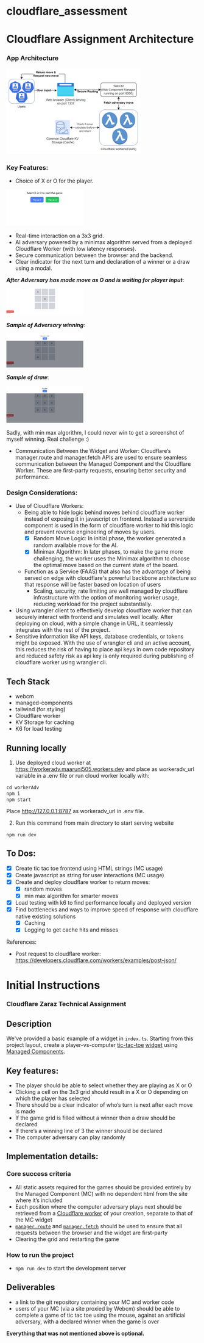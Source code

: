 # cloudflare_assessment

# Cloudflare Assignment Architecture

### App Architecture
<img src="./images/arch.png" style="width:70%">


### Key Features:
- Choice of X or O for the player.
<img src="./images/firstView.png" style="width:40%">

- Real-time interaction on a 3x3 grid.
- AI adversary powered by a minimax algorithm served from a deployed Cloudflare Worker (with low latency responses).
- Secure communication between the browser and the backend.
- Clear indicator for the next turn and declaration of a winner or a draw using a modal.

***After Adversary has made move as O and is waiting for player input***:

<img src="./images/afterSelectionX.png" style="width:40%">


***Sample of Adversary winning***:

<img src="./images/AdversaryWinX.png" style="width:40%">


***Sample of draw***:

<img src="./images/drawEnding.png" style="width:40%">

Sadly, with min max algorithm, I could never win to get a screenshot of myself winning. Real challenge :)

- Communication Between the Widget and Worker: Cloudflare’s manager.route and manager.fetch APIs are used to ensure seamless communication between the Managed Component and the Cloudflare Worker. These are first-party requests, ensuring better security and performance.

### Design Considerations:
- Use of Cloudflare Workers:
    - Being able to hide logic behind moves behind cloudflare worker instead of exposing it in javascript on frontend. Instead a serverside component is used in the form of cloudflare worker to hid this logic and prevent reverse engineering of moves by users.
        - [x] Random Move Logic: In initial phase, the worker generated a random available move for the AI.
        - [x] Minimax Algorithm: In later phases, to make the game more challenging, the worker uses the Minimax algorithm to choose the optimal move based on the current state of the board.
    - Function as a Service (FAAS) that also has the advantage of being served on edge with cloudflare's powerful backbone architecture so that response will be faster based on location of users
        - Scaling, security, rate limiting are well managed by cloudflare infrastructure with the option of monitoring worker usage, reducing workload for the project substantially.
- Using wrangler client to effectively develop cloudflare worker that can securely interact with frontend and simulates well locally. After deploying on cloud, with a simple change in URL, it seamlessly integrates with the rest of the project.
- Sensitive information like API keys, database credentials, or tokens might be exposed. With the use of wrangler cli and an active account, this reduces the risk of having to place api keys in own code repository and reduced safety risk as api key is only required during publishing of cloudflare worker using wrangler cli.

## Tech Stack
- webcm
- managed-components
- tailwind (for styling)
- Cloudflare worker
- KV Storage for caching
- K6 for load testing

## Running locally

1. Use deployed cloud worker at https://workeradv.maaruni505.workers.dev and place as workeradv_url variable in a .env file or run cloud worker locally with:
```
cd workerAdv
npm i
npm start
```
Place http://127.0.0.1:8787 as workeradv_url in .env file. 

2. Run this command from main directory to start serving website
```
npm run dev
``` 


## To Dos:
- [x] Create tic tac toe frontend using HTML strings (MC usage)
- [x] Create javascript as string for user interactions (MC usage)
- [x] Create and deploy cloudflare worker to return moves:
    - [x] random moves
    - [x] min max algorithm for smarter moves
- [x] Load testing with k6 to find performance locally and deployed version
- [x] Find bottlenecks and ways to improve speed of response with cloudflare native existing solutions
    - [x] Caching
    - [x] Logging to get cache hits and misses

References:
- Post request to cloudflare worker: https://developers.cloudflare.com/workers/examples/post-json/


# Initial Instructions

### Cloudflare Zaraz Technical Assignment

## Description

We've provided a basic example of a widget in `index.ts`. Starting from this project layout, create a player-vs-computer [tic-tac-toe](https://en.wikipedia.org/wiki/Tic-tac-toe) [widget](https://managedcomponents.dev/specs/embed-and-widgets/widgets) using [Managed Components](https://managedcomponents.dev/).

## Key features:

- The player should be able to select whether they are playing as X or O
- Clicking a cell on the 3x3 grid should result in a X or O depending on which the player has selected
- There should be a clear indicator of who’s turn is next after each move is made
- If the game grid is filled without a winner then a draw should be declared
- If there’s a winning line of 3 the winner should be declared 
- The computer adversary can play randomly 

## Implementation details:

### Core success criteria

- All static assets required for the games should be provided entirely by the Managed Component (MC) with no dependent html from the site where it’s included
- Each position where the computer adversary plays next should be retrieved from a [Cloudflare worker](https://developers.cloudflare.com/workers/) of your creation, separate to that of the MC widget
- [`manager.route`](https://managedcomponents.dev/specs/server-functionality/route) and [`manager.fetch`](https://managedcomponents.dev/specs/server-functionality/fetch) should be used to ensure that all requests between the browser and the widget are first-party
- Clearing the grid and restarting the game

### How to run the project

- `npm run dev` to start the development server

## Deliverables

- a link to the git repository containing your MC and worker code
- users of your MC (via a site proxied by Webcm) should be able to complete a game of tic tac toe using the mouse, against an artificial adversary, with a declared winner when the game is over

**Everything that was not mentioned above is optional.**
